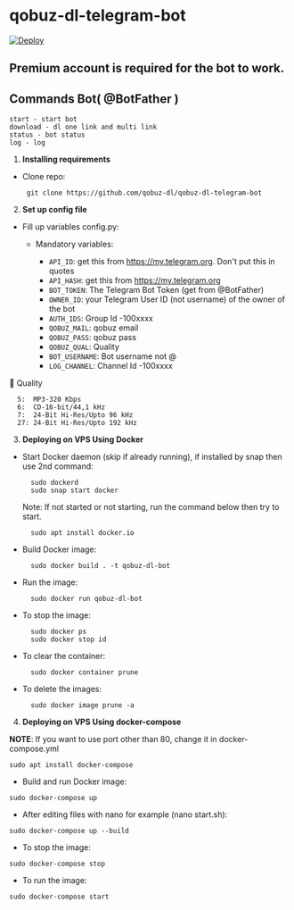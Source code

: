 # qobuz-dl-telegram-bot


[![Deploy](https://www.herokucdn.com/deploy/button.svg)](https://dashboard.heroku.com/new?button-url=https%3A%2F%2Fgithub.com%2F&template=https://github.com/qobuz-dl/qobuz-dl-telegram-bot)

## Premium account is required for the bot to work.

## Commands Bot( @BotFather )

```
start - start bot
download - dl one link and multi link
status - bot status
log - log

```
1. **Installing requirements**

 - Clone repo:

        git clone https://github.com/qobuz-dl/qobuz-dl-telegram-bot

2. **Set up config file**

- Fill up variables config.py:

   - Mandatory variables:
   
        - `API_ID`: get this from https://my.telegram.org. Don't put this in quotes
        - `API_HASH`: get this from https://my.telegram.org
        - `BOT_TOKEN`: The Telegram Bot Token (get from @BotFather)
        - `OWNER_ID`: your Telegram User ID (not username) of the owner of the bot
        - `AUTH_IDS`: Group Id -100xxxx
        - `QOBUZ_MAIL`: qobuz email
        - `QOBUZ_PASS`: qobuz pass
        - `QOBUZ_QUAL`: Quality
        - `BOT_USERNAME`: Bot username not @
        - `LOG_CHANNEL`: Channel Id -100xxxx


🌿 Quality
```
  5:  MP3-320 Kbps
  6:  CD-16-bit/44,1 kHz
  7:  24-Bit Hi-Res/Upto 96 kHz
  27: 24-Bit Hi-Res/Upto 192 kHz
```

3. **Deploying on VPS Using Docker**

- Start Docker daemon (skip if already running), if installed by snap then use 2nd command:
    
        sudo dockerd
        sudo snap start docker

     Note: If not started or not starting, run the command below then try to start.

        sudo apt install docker.io

- Build Docker image:

        sudo docker build . -t qobuz-dl-bot 

- Run the image:

        sudo docker run qobuz-dl-bot

- To stop the image:

        sudo docker ps
        sudo docker stop id

- To clear the container:

        sudo docker container prune

- To delete the images:

        sudo docker image prune -a

4. **Deploying on VPS Using docker-compose**

**NOTE**: If you want to use port other than 80, change it in docker-compose.yml

```
sudo apt install docker-compose
```
- Build and run Docker image:
```
sudo docker-compose up
```
- After editing files with nano for example (nano start.sh):
```
sudo docker-compose up --build
```
- To stop the image:
```
sudo docker-compose stop
```
- To run the image:
```
sudo docker-compose start

```
